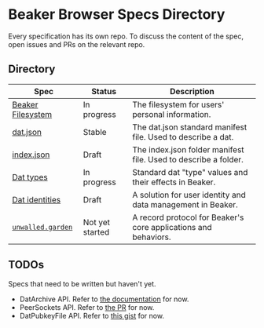 # Beaker Browser Specs Directory

Every specification has its own repo.
To discuss the content of the spec, open issues and PRs on the relevant repo.

## Directory

|Spec|Status|Description|
|-|-|-|
|[Beaker Filesystem](https://github.com/beakerbrowser/beaker-fs-spec)|In progress|The filesystem for users' personal information.|
|[dat.json](https://github.com/datprotocol/dat.json)|Stable|The dat.json standard manifest file. Used to describe a dat.|
|[index.json](https://github.com/beakerbrowser/index-json-spec)|Draft|The index.json folder manifest file. Used to describe a folder.|
|[Dat types](https://github.com/beakerbrowser/dat-types-spec)|In progress|Standard dat "type" values and their effects in Beaker.|
|[Dat identities](https://github.com/beakerbrowser/dat-identities-spec)|Draft|A solution for user identity and data management in Beaker.|
|[`unwalled.garden`](https://github.com/beakerbrowser/unwalled.garden)|Not yet started|A record protocol for Beaker's core applications and behaviors.|

## TODOs

Specs that need to be written but haven't yet.

 - DatArchive API. Refer to [the documentation](https://beakerbrowser.com/docs/apis/dat) for now.
 - PeerSockets API. Refer to [the PR](https://github.com/beakerbrowser/beaker-core/pull/6) for now.
 - DatPubkeyFile API. Refer to [this gist](https://gist.github.com/pfrazee/e4a9d1bdd095564991b5b75a5fe49bd7) for now.
